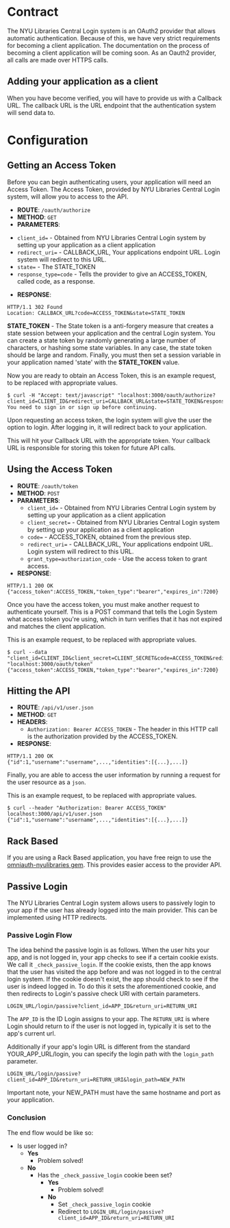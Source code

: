 # Contract

The NYU Libraries Central Login system is an OAuth2 provider that allows automatic authentication. Because of this, we have very strict requirements for becoming a client application. The documentation on the process of becoming a client application will be coming soon. As an Oauth2 provider, all calls are made over HTTPS calls.

## Adding your application as a client

When you have become verified, you will have to provide us with a Callback URL. The callback URL is the URL endpoint that the authentication system will send data to.


# Configuration

## Getting an Access Token
Before you can begin authenticating users, your application will need an Access Token. The Access Token, provided by NYU Libraries Central Login system, will allow you to access to the API.

 * __ROUTE__: `/oauth/authorize`
 * __METHOD__: `GET`
 * __PARAMETERS__:
  - `client_id=` - Obtained from NYU Libraries Central Login system by setting up your application as a client application
  - `redirect_uri=` - CALLBACK_URL, Your applications endpoint URL. Login system will redirect to this URL.
  - `state=` - The STATE_TOKEN
  - `response_type=code` - Tells the provider to give an ACCESS_TOKEN, called code, as a response.
 * __RESPONSE__:
 ```
 HTTP/1.1 302 Found
 Location: CALLBACK_URL?code=ACCESS_TOKEN&state=STATE_TOKEN
 ```



__STATE_TOKEN__ - The State token is a anti-forgery measure that creates a state session between your application and the central Login system. You can create a state token by randomly generating a large number of characters, or hashing some state variables. In any case, the state token should be large and random. Finally, you must then set a session variable in your application named 'state' with the __STATE_TOKEN__ value.


Now you are ready to obtain an Access Token, this is an example request, to be replaced with appropriate values.

```
$ curl -H "Accept: text/javascript" "localhost:3000/oauth/authorize?client_id=CLIENT_ID&redirect_uri=CALLBACK_URL&state=STATE_TOKEN&response_type=code"
You need to sign in or sign up before continuing.
```
Upon requesting an access token, the login system will give the user the option to login. After logging in, it will redirect back to your application.



This will hit your Callback URL with the appropriate token. Your callback URL is responsible for storing this token for future API calls.

## Using the Access Token

* __ROUTE__: `/oauth/token`
* __METHOD__: `POST`
* __PARAMETERS__:
  - `client_id=` - Obtained from NYU Libraries Central Login system by setting up your application as a client application
  - `client_secret=` - Obtained from NYU Libraries Central Login system by setting up your application as a client application
  - `code=` - ACCESS_TOKEN, obtained from the previous step.
  - `redirect_uri=` - CALLBACK_URL, Your applications endpoint URL. Login system will redirect to this URL.
  - `grant_type=authorization_code` - Use the access token to grant  access.
* __RESPONSE__:
```
HTTP/1.1 200 OK
{"access_token":ACCESS_TOKEN,"token_type":"bearer","expires_in":7200}
```

Once you have the access token, you must make another request to authenticate yourself. This is a POST command that tells the Login System what access token you're using, which in turn verifies that it has not expired and matches the client application.

This is an example request, to be replaced with appropriate values.

```
$ curl --data "client_id=CLIENT_ID&client_secret=CLIENT_SECRET&code=ACCESS_TOKEN&redirect_uri=CALLBACK_URL&grant_type=authorization_code" "localhost:3000/oauth/token"
{"access_token":ACCESS_TOKEN,"token_type":"bearer","expires_in":7200}
```

## Hitting the API
* __ROUTE__: `/api/v1/user.json`
* __METHOD__: `GET`
* __HEADERS__:
  - `Authorization: Bearer ACCESS_TOKEN` - The header in this HTTP call is the authorization provided by the ACCESS_TOKEN.
* __RESPONSE__:
```
HTTP/1.1 200 OK
{"id":1,"username":"username",...,"identities":[{...},...]}
```

Finally, you are able to access the user information by running a request for the user resource as a `json`.


This is an example request, to be replaced with appropriate values.
```
$ curl --header "Authorization: Bearer ACCESS_TOKEN" localhost:3000/api/v1/user.json
{"id":1,"username":"username",...,"identities":[{...},...]}
```

## Rack Based

If you are using a Rack Based application, you have free reign to use the [omniauth-nyulibraries gem](https://github.com/NYULibraries/omniauth-nyulibraries). This provides easier access to the provider API.

## Passive Login

The NYU Libraries Central Login system allows users to passively login to your app if the user has already logged into the main provider. This can be implemented using HTTP redirects.

### Passive Login Flow

The idea behind the passive login is as follows. When the user hits your app, and is not logged in, your app checks to see if a certain cookie exists. We call it `_check_passive_login`. If the cookie exists, then the app knows that the user has visited the app before and was not logged in to the central login system. If the cookie doesn't exist, the app should check to see if the user is indeed logged in. To do this it sets the aforementioned cookie, and then redirects to Login's passive check URI with certain parameters.

```
LOGIN_URL/login/passive?client_id=APP_ID&return_uri=RETURN_URI
```

The `APP_ID` is the ID Login assigns to your app. The `RETURN_URI` is where Login should return to if the user is not logged in, typically it is set to the app's current url.

Additionally if your app's login URL is different from the standard YOUR_APP_URL/login, you can specify the login path with the `login_path` parameter.

```
LOGIN_URL/login/passive?client_id=APP_ID&return_uri=RETURN_URI&login_path=NEW_PATH
```

Important note, your NEW_PATH must have the same hostname and port as your application.

### Conclusion

The end flow would be like so:

  - Is user logged in?
    - __Yes__
      - Problem solved!
    - __No__
      - Has the `_check_passive_login` cookie been set?
        - __Yes__
          - Problem solved!
        - __No__
          - Set `_check_passive_login` cookie
          - Redirect to `LOGIN_URL/login/passive?client_id=APP_ID&return_uri=RETURN_URI`
